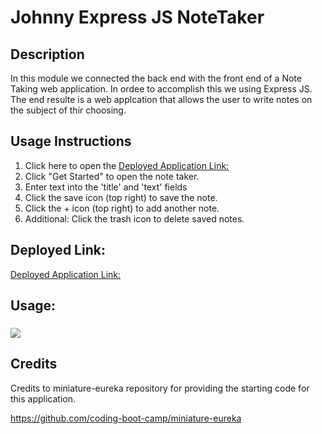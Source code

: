 # Johnny Express JS NoteTaker

## Description
In this module we connected the back end with the front end of a Note Taking web application. In ordee to accomplish this we using Express JS. The end resulte is a web applcation that allows the user to write notes on the subject of thir choosing. 


## Usage Instructions
1. Click here to open the [Deployed Application Link:](https://e-js-note.herokuapp.com/)
2. Click "Get Started" to open the note taker.
3. Enter text into the 'title' and 'text' fields 
4. Click the save icon (top right) to save the note.
5. Click the + icon (top right) to add another note.
6. Additional: Click the trash icon to delete saved notes.

## Deployed Link:
[Deployed Application Link:](https://pure-dusk-28456-acfa92207de7.herokuapp.com/)


## Usage:
###
![](/public/assets/images/App.gif)

##  Credits
Credits to miniature-eureka repository for providing the starting code for this application. 

https://github.com/coding-boot-camp/miniature-eureka







